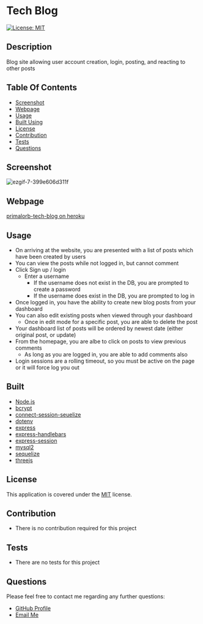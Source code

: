 # Tech Blog

[![License: MIT](https://img.shields.io/badge/License-MIT-yellow.svg)](https://opensource.org/licenses/MIT)

## Description

Blog site allowing user account creation, login, posting, and reacting to other posts

## Table Of Contents

- [Screenshot](#screenshot)
- [Webpage](#webpage)
- [Usage](#usage)
- [Built Using](#built)
- [License](#license)
- [Contribution](#contribution)
- [Tests](#tests)
- [Questions](#questions)

## Screenshot
![ezgif-7-399e606d311f](https://user-images.githubusercontent.com/69044956/120729118-57b79480-c4ac-11eb-8ecb-9003290dd747.gif)


## Webpage
[primalorb-tech-blog on heroku](https://primalorb-tech-blog.herokuapp.com/)

## Usage

- On arriving at the website, you are presented with a list of posts which have been created by users
- You can view the posts while not logged in, but cannot comment
- Click Sign up / login
  - Enter a username
    - If the username does not exist in the DB, you are prompted to create a password
    - If the username does exist in the DB, you are prompted to log in
- Once logged in, you have the ability to create new blog posts from your dashboard
- You can also edit existing posts when viewed through your dashboard
  - Once in edit mode for a specific post, you are able to delete the post 
- Your dashboard list of posts will be ordered by newest date (either original post, or update)
- From the homepage, you are albe to click on posts to view previous comments
  - As long as you are logged in, you are able to add comments also
- Login sessions are a rolling timeout, so you must be active on the page or it will force log you out 


## Built

- [Node.js](https://nodejs.org/en/)
- [bcrypt](https://www.npmjs.com/package/bcrypt)
- [connect-session-seuelize](https://www.npmjs.com/package/connect-session-sequelize)
- [dotenv](https://www.npmjs.com/package/dotenv)
- [express](https://www.npmjs.com/package/express)
- [express-handlebars](https://www.npmjs.com/package/express-handlebars)
- [express-session](https://www.npmjs.com/package/express-session)
- [mysql2](https://www.npmjs.com/package/mysql2)
- [sequelize](https://www.npmjs.com/package/sequelize)
- [threejs](https://threejs.org/)

## License

This application is covered under the [MIT](https://opensource.org/licenses/MIT) license.

## Contribution

- There is no contribution required for this project

## Tests

- There are no tests for this project

## Questions

Please feel free to contact me regarding any further questions:

- [GitHub Profile](https://github.com/PrimalOrB)
- [Email Me](mailto://primalorb@gmail.com)
